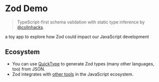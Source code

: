 # Zod Demo

> TypeScript-first schema validation with static type inference by [@colinhacks](https://x.com/colinhacks).

a toy app to explore how Zod could impact our JavaScript development

## Ecosystem

- You can use [QuickType](https://app.quicktype.io/) to generate Zod types (many other languages, too) from JSON.
- Zod integrates with [other tools](https://zod.dev/ecosystem) in the JavaScript ecosystem.
